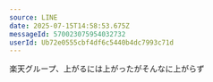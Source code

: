 ```yaml
---
source: LINE
date: 2025-07-15T14:58:53.675Z
messageId: 570023075954032732
userId: Ub72e0555cbf4df6c5440b4dc7993c71d
---
```


楽天グループ、上がるには上がったがそんなに上がらず